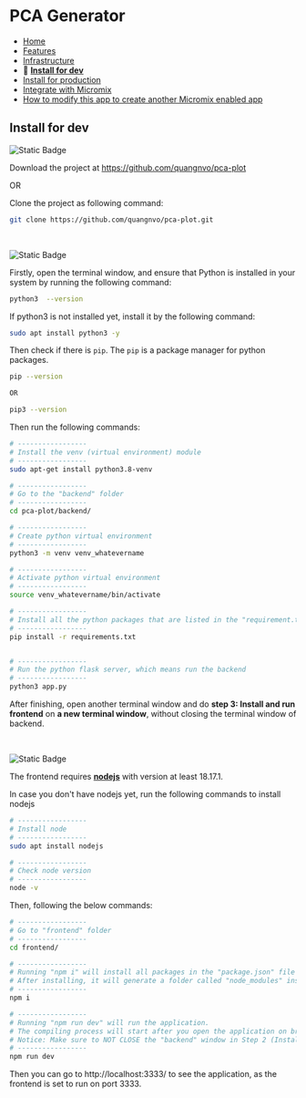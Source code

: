# PCA Generator

- [Home](/README.md)
- [Features](features.md)
- [Infrastructure](infrastructure.md)
- 🌟 **[Install for dev](install_for_dev.md)**
- [Install for production](install_for_production.md)
- [Integrate with Micromix](integrate_with_micromix.md)
- [How to modify this app to create another Micromix enabled app](how_to_modify_this_app_to_create_another_micromix_enabled_app.md)

## Install for dev

![Static Badge](https://img.shields.io/badge/Step_1-Download_or_clone_the_project-blue)

Download the project at https://github.com/quangnvo/pca-plot

OR

Clone the project as following command:

```bash
git clone https://github.com/quangnvo/pca-plot.git
```

<p>&nbsp;</p>

![Static Badge](https://img.shields.io/badge/Step_2-Install_and_run_backend-blue)

Firstly, open the terminal window, and ensure that Python is installed in your system by running the following command:

```bash
python3  --version
```

If python3 is not installed yet, install it by the following command:

```bash
sudo apt install python3 -y
```

Then check if there is `pip`. The `pip` is a package manager for python packages.

```bash
pip --version

OR

pip3 --version
```

Then run the following commands:

```bash
# -----------------
# Install the venv (virtual environment) module
# -----------------
sudo apt-get install python3.8-venv

# -----------------
# Go to the "backend" folder
# -----------------
cd pca-plot/backend/

# -----------------
# Create python virtual environment
# -----------------
python3 -m venv venv_whatevername

# -----------------
# Activate python virtual environment
# -----------------
source venv_whatevername/bin/activate

# -----------------
# Install all the python packages that are listed in the "requirement.txt" file
# -----------------
pip install -r requirements.txt


# -----------------
# Run the python flask server, which means run the backend
# -----------------
python3 app.py
```

After finishing, open another terminal window and do **step 3: Install and run frontend** on **a new terminal window**, without closing the terminal window of backend.

<p>&nbsp;</p>

![Static Badge](https://img.shields.io/badge/Step_3-Install_and_run_frontend-blue)

The frontend requires **[nodejs](https://nodejs.org/en)** with version at least 18.17.1.

In case you don't have nodejs yet, run the following commands to install nodejs

```bash
# -----------------
# Install node
# -----------------
sudo apt install nodejs

# -----------------
# Check node version
# -----------------
node -v
```

Then, following the below commands:

```bash
# -----------------
# Go to "frontend" folder
# -----------------
cd frontend/

# -----------------
# Running "npm i" will install all packages in the "package.json" file in the folder "frontend".
# After installing, it will generate a folder called "node_modules" inside folder "frontend"
# -----------------
npm i

# -----------------
# Running "npm run dev" will run the application.
# The compiling process will start after you open the application on browser.
# Notice: Make sure to NOT CLOSE the "backend" window in Step 2 (Install and run backend), otherwise the app will not function.
# -----------------
npm run dev
```

Then you can go to http://localhost:3333/ to see the application, as the frontend is set to run on port 3333.
